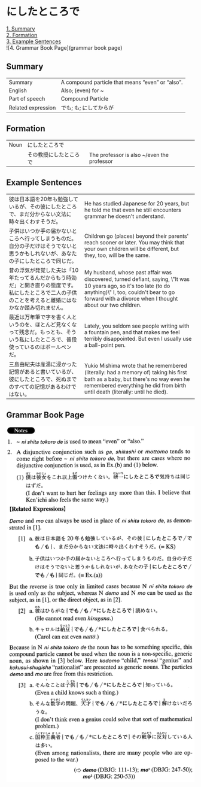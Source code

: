 # にしたところで

[1. Summary](#summary)<br>
[2. Formation](#formation)<br>
[3. Example Sentences](#example-sentences)<br>
![4. Grammar Book Page](grammar book page)<br>


## Summary

<table><tr>   <td>Summary</td>   <td>A compound particle that means “even” or “also”.</td></tr><tr>   <td>English</td>   <td>Also; (even) for ~</td></tr><tr>   <td>Part of speech</td>   <td>Compound Particle</td></tr><tr>   <td>Related expression</td>   <td>でも; も; にしてからが</td></tr></table>

## Formation

<table class="table"><tbody><tr class="tr head"><td class="td"><span class="bold">Noun</span></td><td class="td"><span class="concept">にしたところで</span></td><td class="td"></td></tr><tr class="tr"><td class="td"></td><td class="td"><span>その教授</span><span class="concept">にしたところで</span></td><td class="td"><span>The professor is also ~/even the professor</span></td></tr></tbody></table>

## Example Sentences

<table><tr>   <td>彼は日本語を20年も勉強しているが、その彼にしたところで、まだ分からない文法に時々出くわすそうだ。</td>   <td>He has studied Japanese for 20 years, but he told me that even he still encounters grammar he doesn't understand.</td></tr><tr>   <td>子供はいつか手の届かないところへ行ってしまうものだ。自分の子だけはそうでないと思うかもしれないが、あなたの子にしたところで同じだ。</td>   <td>Children go (places) beyond their parents' reach sooner or later. You may think that your own children will be different, but they, too, will be the same.</td></tr><tr>   <td>昔の浮気が発覚した夫は「10年たってるんだからもう時効だ」と開き直りの態度です。私にしたところで二人の子供のことを考えると離婚にはなかなか踏み切れません。</td>   <td>My husband, whose past affair was discovered, turned deﬁant, saying, \"It was 10 years ago, so it's too late (to do anything)\" I, too, couldn't bear to go forward with a divorce when I thought about our two children.</td></tr><tr>   <td>最近は万年筆で字を書く人というのを、ほとんど見なくなって残念だ。もっとも、そういう私にしたところで、普段使っているのはボールペンだ。</td>   <td>Lately, you seldom see people writing with a fountain pen, and that makes me feel terribly disappointed. But even I usually use a ball-point pen.</td></tr><tr>   <td>三島由紀夫は産湯に浸かった記憶があると書いているが、彼にしたところで、死ぬまでのすべての記憶があるわけではない。</td>   <td>Yukio Mishima wrote that he remembered (literally: had a memory of) taking his ﬁrst bath as a baby, but there's no way even he remembered everything he did from birth until death (literally: until he died).</td></tr></table>

## Grammar Book Page

![](../img/Advancedにしたところで.png)

